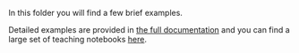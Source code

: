 In this folder you will find a few brief examples. 

Detailed examples are provided in [the full documentation](http://docs.fast.ai/) and you can find a large set of teaching notebooks [here](https://github.com/fastai/fastai_docs/tree/master/dev_nb).
